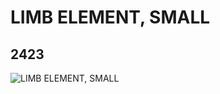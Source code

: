 # LIMB ELEMENT, SMALL
## 2423
![LIMB ELEMENT, SMALL](https://lc-www-live-s.legocdn.com/media/bricks/5/2/242328.jpg)